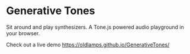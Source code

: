 # Generative Tones
Sit around and play synthesizers. A Tone.js powered audio playground in your browser.

Check out a live demo
https://oldlamps.github.io/GenerativeTones/
